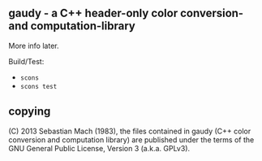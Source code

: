 
gaudy - a C++ header-only color conversion- and computation-library
-------------------------------------------------------------------------------

More info later.

Build/Test:

* `scons`
* `scons test`



copying
-------------------------------------------------------------------------------
(C) 2013 Sebastian Mach (1983), the files contained in gaudy (C++ color 
conversion and computation library) are published under the terms of the GNU
General Public License, Version 3 (a.k.a. GPLv3).

